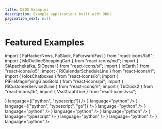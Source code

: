 ```yaml
---
title: DBOS Examples
description: Example applications built with DBOS
pagination_next: null
---
```


# Featured Examples

import { FaHackerNews, FaSlack, FaForwardFast } from "react-icons/fa6";
import { MdOutlineShoppingCart } from "react-icons/md";
import { SiApachekafka, SiOpenai } from "react-icons/si";
import { IoEarth } from "react-icons/io5";
import { RiCalendarScheduleLine } from "react-icons/ri";
import { IoIosChatboxes } from "react-icons/io";
import { PiFileMagnifyingGlassBold } from "react-icons/pi";
import { RiCustomerService2Line } from "react-icons/ri";
import { TbClock2 } from "react-icons/tb";
import { VscGraphLine } from "react-icons/vsc";

  <section className="row list">
  <CardLink
    label="Hacker News Research Agent"
    href="python/examples/hacker-news-agent"
    description="Use DBOS to build an AI deep research agent searching Hacker News."
    icon={<FaHackerNews color="white" size={50} />}
    language={["python", "typescript"]}
  />
  <CardLink
    label="Document Ingestion Pipeline"
    href="python/examples/document-detective"
    description="Use DBOS to build a reliable and scalable document ingestion pipeline."
    icon={<PiFileMagnifyingGlassBold  color="white" size={50}/>}
    language="python"
  />
  <CardLink
    label="Fault-Tolerant Checkout"
    href="python/examples/widget-store"
    description="Use DBOS durable workflows to build an online storefront that's resilient to any failure."
    icon={<MdOutlineShoppingCart color="white" size={50}/>}
    language={["python", "typescript", "go"]}
  />
  <CardLink
    label="Stock Tracker"
    href="python/examples/stock-tracker"
    description="Use DBOS to track stock prices and receive alerts when they cross a certain threshold."
    icon={<VscGraphLine color="white" size={50}/>}
    language="python"
  />
  <CardLink
    label="Reliable Customer Service Agent"
    href="python/examples/customer-service"
    description="Use DBOS and LangGraph to build a reliable AI-powered customer service agent."
    icon={<RiCustomerService2Line color="white" size={50}/>}
    language="python"
  />
  <CardLink
    label="S3Mirror"
    href="python/examples/s3mirror"
    description="Use DBOS to quickly and reliably transfer data between S3 Buckets."
    icon={<FaForwardFast color="white" size={50}/>}
    language="python"
  />
  <CardLink
    label="Scheduled Reminders"
    href="python/examples/scheduled-reminders"
    description="Use DBOS to build and deploy an app that schedules reminder emails for any day in the future."
    icon={<RiCalendarScheduleLine color="white" size={50}/>}
    language="python"
  />
  <CardLink
    label="Kafka Alert Queue"
    href="typescript/examples/kafka-alert-queue"
    description="Use DBOS and Kafka to create an alerts management application that handles each alert exactly once."
    icon={<SiApachekafka color="white" size={50}/>}
    language="typescript"
  />
  <CardLink
    label="AI-Powered Slackbot"
    href="python/examples/rag-slackbot"
    description="Use DBOS and LlamaIndex to build an AI-powered Slackbot that uses RAG to answer questions about previous Slack conversations."
    icon={<FaSlack color="white" size={50}/>}
    language="python"
  />
  <CardLink
    label="Earthquake Tracker"
    href="python/examples/earthquake-tracker"
    description="Use DBOS to build a real-time earthquake dashboard by streaming data from the USGS into Postgres, then visualizing it with Streamlit."
    icon={<IoEarth color="white" size={50}/>}
    language="python"
  />
  <CardLink
    label="Hacker News Bot"
    href="python/examples/hacker-news-bot"
    description="Use DBOS to deploy a scheduled job that regularly searches Hacker News for comments about serverless computing and posts them to Slack."
    icon={<FaHackerNews color="white" size={50} />}
    language="python"
  />
  </section>
